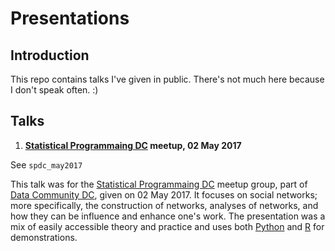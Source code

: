 # Presentations
## Introduction
This repo contains talks I've given in public. There's not much here because I don't speak often. :)

## Talks
1. **[Statistical Programmaing DC](https://www.meetup.com/stats-prog-dc/) meetup, 02 May 2017**

See `spdc_may2017`

This talk was for the [Statistical Programmaing DC](https://www.meetup.com/stats-prog-dc/) meetup group, part of [Data Community DC](http://www.datacommunitydc.org/), given on 02 May 2017. It focuses on social networks; more specifically, the construction of networks, analyses of networks, and how they can be influence and enhance one's work. The presentation was a mix of easily accessible theory and practice and uses both [Python](https://www.python.org/) and [R](https://cran.r-project.org/) for demonstrations.
